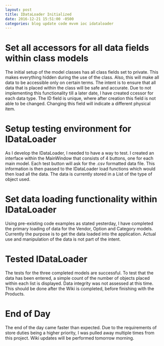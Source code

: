 ```yaml
---
layout: post
title: IDataLoader Initialized
date: 2016-12-21 15:51:00 -0500
categories: blog update code mvvm ioc idataloader
---
```

# Set all accessors for all data fields within class models

The initial setup of the model classes has all class fields set to private.
This makes everything hidden during the use of the class. Also, this will
make all data to be accessible only on certain terms. The intent is to ensure
that all data that is placed within the class will be safe and accurate. Due
to not implementing this functionality till a later date, I have created
ccessor for each data type. The ID field is unique, where after creation this
field is not able to be changed. Changing this field will indicate a different
physical item.

# Setup testing environment for IDataLoader

As I develop the IDataLoader, I needed to have a way to test. I created an
interface within the MainWindow that consists of 4 buttons, one for each
main model. Each test button will ask for the .csv formatted data file. This
information is then passed to the IDataLoader load functions which would then
load all the data. The data is currently stored in a List of the type of
object used.

# Set data loading functionality within IDataLoader

Using pre-existing code examples as stated yesterday, I have completed the primary
loading of data for the Vendor, Option and Category models. Currently the purpose
is to get the data loaded into the application. Actual use and manipulation of the
data is not part of the intent.

# Tested IDataLoader

The tests for the three completed models are successful. To test that the data has
been entered, a simple count of the number of objects placed within each list is
displayed. Data integrity was not assessed at this time. This should be done after
the Wiki is completed, before finishing with the Products.

# End of Day

The end of the day came faster than expected. Due to the requirements of store
duties being a higher priority, I was pulled away multiple times from this project.
Wiki updates will be performed tomorrow morning.
